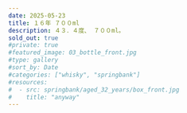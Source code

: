 ```yaml
---
date: 2025-05-23
title: １６年 ７００ml
description: ４３．４度、 ７００ml。
sold_out: true
#private: true
#featured_image: 03_bottle_front.jpg
#type: gallery
#sort_by: Date
#categories: ["whisky", "springbank"]
#resources:
#  - src: springbank/aged_32_years/box_front.jpg
#    title: "anyway"
---
```

